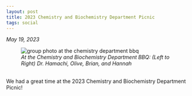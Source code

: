 ```yaml
---
layout: post
title: 2023 Chemistry and Biochemistry Department Picnic
tags: social
---
```


<em>May 19, 2023</em><br>

<figure>
<img src="https://lesliehamachi.github.io/post_content/2023_05_19-Department-BBQ.webp" alt="group photo at the chemistry department bbq" title="group photo at the chemistry department bbq">
<figcaption><em>At the Chemistry and Biochemistry Department BBQ: (Left to Right) Dr. Hamachi, Olive, Brian, and Hannah</em></figcaption>
</figure>
<br>
We had a great time at the 2023 Chemistry and Biochemistry Department Picnic!
